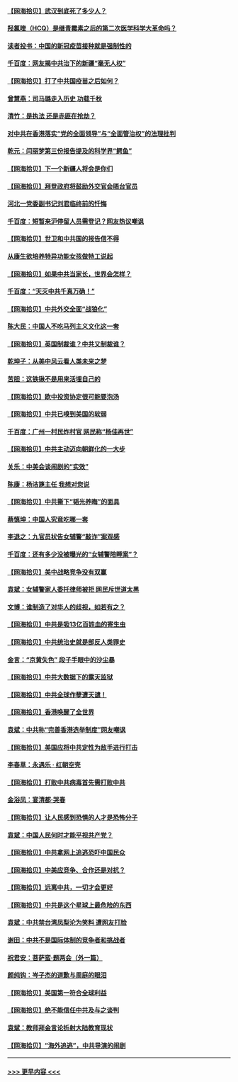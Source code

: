 #### [【网海拾贝】武汉到底死了多少人？](../pages/nsc993/n12863707.md?t=04080602) 
#### [羟氯喹（HCQ）是继青霉素之后的第二次医学科学大革命吗？](../pages/nsc993/n12638564.md?t=04080602) 
#### [读者投书：中国的新冠疫苗接种就是强制性的](../pages/nsc993/n12859932.md?t=04080602) 
#### [千百度：网友揭中共治下的新疆“毫无人权”](../pages/nsc993/n12858385.md?t=04080602) 
#### [【网海拾贝】打了中共国疫苗之后如何？](../pages/nsc993/n12857866.md?t=04080602) 
#### [曾慧燕：司马璐走入历史 功载千秋](../pages/nsc993/n12856996.md?t=04080602) 
#### [清竹：是执法 还是赤匪在抢劫？](../pages/nsc993/n12856952.md?t=04080602) 
#### [对中共在香港落实“党的全面领导”与“全面管治权”的法理批判](../pages/nsc993/n12856929.md?t=04080602) 
#### [乾元：闫丽梦第三份报告提及的科学界“鳄鱼”](../pages/nsc993/n12855985.md?t=04080602) 
#### [【网海拾贝】下一个新疆人将会是你们](../pages/nsc993/n12855864.md?t=04080602) 
#### [【网海拾贝】拜登政府将鼓励外交官会晤台官员](../pages/nsc993/n12853615.md?t=04080602) 
#### [河北一党委副书记刘君临终前的忏悔](../pages/nsc993/n12849420.md?t=04080602) 
#### [千百度：短暂来沪停留人员需登记？网友热议嘲讽](../pages/nsc993/n12853497.md?t=04080602) 
#### [【网海拾贝】世卫和中共国的报告信不得](../pages/nsc993/n12850902.md?t=04080602) 
#### [从康生欲培养特异功能女孩做特工说起](../pages/nsc993/n12849289.md?t=04080602) 
#### [【网海拾贝】如果中共当家长，世界会怎样？](../pages/nsc993/n12848436.md?t=04080602) 
#### [千百度：“天灭中共千真万确！”](../pages/nsc993/n12845659.md?t=04080602) 
#### [【网海拾贝】中共外交全面“战狼化”](../pages/nsc993/n12845607.md?t=04080602) 
#### [陈大民：中国人不吃马列主义文化这一套](../pages/nsc993/n12842496.md?t=04080602) 
#### [【网海拾贝】英国制裁谁？中共又制裁谁？](../pages/nsc993/n12840909.md?t=04080602) 
#### [乾坤子：从美中风云看人类未来之梦](../pages/nsc993/n12840590.md?t=04080602) 
#### [苦胆：这铁锹不是用来活埋自己的](../pages/nsc993/n12839512.md?t=04080602) 
#### [【网海拾贝】欧中投资协定很可能要泡汤](../pages/nsc993/n12835122.md?t=04080602) 
#### [【网海拾贝】中共已嗅到美国的软弱](../pages/nsc993/n12832411.md?t=04080602) 
#### [千百度：广州一村民炸村官 网民称“杨佳再世”](../pages/nsc993/n12832380.md?t=04080602) 
#### [【网海拾贝】中共主动迈向朝鲜化的一大步](../pages/nsc993/n12829887.md?t=04080602) 
#### [关乐：中美会谈闹剧的“实效”](../pages/nsc993/n12826698.md?t=04080602) 
#### [陈康：杨洁篪主任  我想对您说](../pages/nsc993/n12826609.md?t=04080602) 
#### [【网海拾贝】中共撕下“韬光养晦”的面具](../pages/nsc993/n12826459.md?t=04080602) 
#### [蔡慎坤：中国人究竟吃哪一套](../pages/nsc993/n12826010.md?t=04080602) 
#### [李退之：九官员状告女辅警“敲诈”案观感](../pages/nsc993/n12823984.md?t=04080602) 
#### [千百度：还有多少没被曝光的“女辅警陪睡案”？](../pages/nsc993/n12822136.md?t=04080602) 
#### [【网海拾贝】美中战略竞争没有双赢](../pages/nsc993/n12822105.md?t=04080602) 
#### [袁斌：女辅警家人委托律师被拒 网民斥世道太黑](../pages/nsc993/n12822004.md?t=04080602) 
#### [文博：谁制造了对华人的歧视，如若有之？](../pages/nsc993/n12821635.md?t=04080602) 
#### [【网海拾贝】中共是吸13亿百姓血的寄生虫](../pages/nsc993/n12819191.md?t=04080602) 
#### [【网海拾贝】中共统治史就是部反人类罪史](../pages/nsc993/n12816738.md?t=04080602) 
#### [金言：“京黄失色” 段子手眼中的沙尘暴](../pages/nsc993/n12815700.md?t=04080602) 
#### [【网海拾贝】中共大数据下的露天监狱](../pages/nsc993/n12811075.md?t=04080602) 
#### [【网海拾贝】中共全球作孽遭天谴！](../pages/nsc993/n12810258.md?t=04080602) 
#### [【网海拾贝】香港唤醒了全世界](../pages/nsc993/n12809100.md?t=04080602) 
#### [袁斌：中共称“完善香港选举制度”网友嘲讽](../pages/nsc993/n12808994.md?t=04080602) 
#### [【网海拾贝】美国应将中共定性为敌手进行打击](../pages/nsc993/n12806870.md?t=04080602) 
#### [李春草：永遇乐 · 红朝空壳](../pages/nsc993/n12805365.md?t=04080602) 
#### [【网海拾贝】打败中共病毒首先需打败中共](../pages/nsc993/n12803930.md?t=04080602) 
#### [金浴凤：宴清都‧哭春](../pages/nsc993/n12801601.md?t=04080602) 
#### [【网海拾贝】让人民感到恐惧的人才是恐怖分子](../pages/nsc993/n12799347.md?t=04080602) 
#### [袁斌：中国人民何时才能平视共产党？](../pages/nsc993/n12799306.md?t=04080602) 
#### [【网海拾贝】中共拿网上追逃恐吓中国民众](../pages/nsc993/n12796905.md?t=04080602) 
#### [【网海拾贝】中美应竞争、合作还是对抗？](../pages/nsc993/n12794675.md?t=04080602) 
#### [【网海拾贝】远离中共，一切才会更好](../pages/nsc993/n12793572.md?t=04080602) 
#### [【网海拾贝】中共是这个星球上最危险的东西](../pages/nsc993/n12791400.md?t=04080602) 
#### [袁斌：中共禁台湾凤梨沦为笑料 遭网友打脸](../pages/nsc993/n12791335.md?t=04080602) 
#### [谢田：中共不是国际体制的竞争者和挑战者](../pages/nsc993/n12791212.md?t=04080602) 
#### [祝君安：菩萨蛮·题两会（外一篇）](../pages/nsc993/n12786801.md?t=04080602) 
#### [颜纯钩：岑子杰的道歉与周庭的眼泪](../pages/nsc993/n12786775.md?t=04080602) 
#### [【网海拾贝】美国第一符合全球利益](../pages/nsc993/n12786666.md?t=04080602) 
#### [【网海拾贝】绝不能信任中共及与之谈判](../pages/nsc993/n12784266.md?t=04080602) 
#### [袁斌：教师拜金言论折射大陆教育现状](../pages/nsc993/n12783868.md?t=04080602) 
#### [【网海拾贝】“海外追逃”，中共导演的闹剧](../pages/nsc993/n12781638.md?t=04080602) 

----
#### [ >>> 更早内容 <<< ](../indexes/nsc993-earlier.md)

